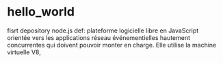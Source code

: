 # hello_world
fisrt depository 
node.js def: plateforme logicielle libre en JavaScript orientée vers les applications réseau événementielles hautement concurrentes qui doivent pouvoir monter en charge. Elle utilise la machine virtuelle V8,

